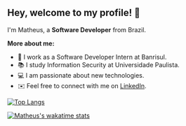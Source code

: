 ## Hey, welcome to my profile! 👋

I'm Matheus, a **Software Developer** from Brazil.

**More about me:**

- 🏢 I work as a Software Developer Intern at Banrisul.
- 📚 I study Information Security at Universidade Paulista.
- 💻 I am passionate about new technologies.
- ✉️ Feel free to connect with me on [LinkedIn](https://www.linkedin.com/in/matheus-grp/).

[![Top Langs](https://github-readme-stats.vercel.app/api/top-langs/?username=math-reis&layout=compact&langs_count=10)](https://github.com/math-reis/github-readme-stats)

[![Matheus's wakatime stats](https://github-readme-stats.vercel.app/api/wakatime?username=math-reis)](https://github.com/anuraghazra/github-readme-stats)


